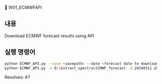 :tada: W01_ECMWFAPI

## 내용
Download ECMWF forecast results using API

## 실행 명령어
```sh
python ECMWF_API.py --save <savepath> --date <forecast date to download>
python ECMWF_API.py -s D:\Extract_spectra\ECMWF_forecast -d 20240311 20240312 # 예시
```


Resolves: #7
